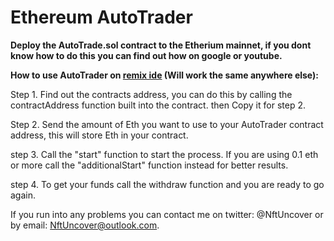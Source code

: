 # Ethereum AutoTrader
<strong>Deploy the AutoTrade.sol contract to the Etherium mainnet, if you dont know how to do this you can find out how on google or youtube.</strong> 

<strong>How to use AutoTrader on <a href="https://remix.ethereum.org/">remix ide</a> (Will work the same anywhere else):</strong> <br>

Step 1. Find out the contracts address, you can do this by calling the contractAddress function built into the contract. then Copy it for step 2. <br>

Step 2. Send the amount of Eth you want to use to your AutoTrader contract address, this will store Eth in your contract. <br>

step 3. Call the "start" function to start the process. If you are using 0.1 eth or more call the "additionalStart" function instead for better results. <br>

step 4. To get your funds call the withdraw function and you are ready to go again. <br>


If you run into any problems you can contact me on twitter: @NftUncover or by email: NftUncover@outlook.com.
